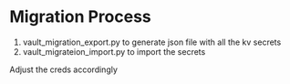 # Migration Process
1.  vault_migration_export.py to generate json file with all the kv secrets
2.  vault_migrateion_import.py to import the secrets

Adjust the creds accordingly